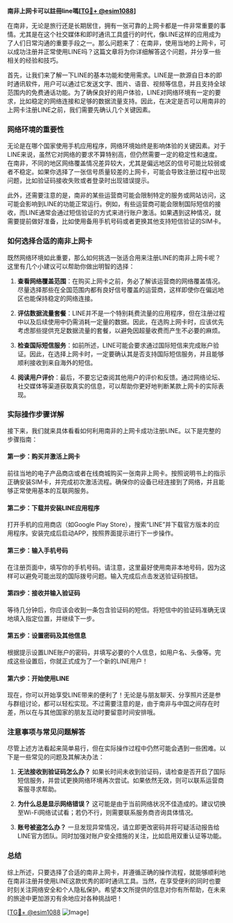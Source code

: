 **南非上网卡可以註冊line嗎[[TG💪+ @esim1088](https://t.me/s/esim1088)]**

在南非，无论是旅行还是长期居住，拥有一张可靠的上网卡都是一件非常重要的事情。尤其是在这个社交媒体和即时通讯工具盛行的时代，像LINE这样的应用成为了人们日常沟通的重要手段之一。那么问题来了：在南非，使用当地的上网卡，可以成功注册并正常使用LINE吗？这篇文章将为你详细解答这个问题，并分享一些相关的经验和技巧。

首先，让我们来了解一下LINE的基本功能和使用需求。LINE是一款源自日本的即时通讯软件，用户可以通过它发送文字、图片、语音、视频等信息，并且支持全球范围内的免费通话功能。为了确保良好的用户体验，LINE对网络环境有一定的要求，比如稳定的网络连接和足够的数据流量支持。因此，在决定是否可以用南非的上网卡注册LINE之前，我们需要先确认几个关键因素。

### 网络环境的重要性

无论是在哪个国家使用手机应用程序，网络环境始终是影响体验的关键因素。对于LINE来说，虽然它对网络的要求不算特别高，但仍然需要一定的稳定性和速度。在南非，不同的地区网络覆盖情况差异较大，尤其是偏远地区的信号可能比较弱或者不稳定。如果你选择了一张信号质量较差的上网卡，可能会导致注册过程中出现问题，比如验证码接收失败或者登录时出现错误提示。

此外，还需要注意的是，南非的某些运营商可能会限制特定的服务或网站访问，这可能会影响到LINE的功能正常运行。例如，有些运营商可能会限制国际短信的接收，而LINE通常会通过短信验证的方式来进行账户激活。如果遇到这种情况，就需要提前做好准备，比如使用备用手机号码或者更换其他支持短信验证的SIM卡。

### 如何选择合适的南非上网卡

既然网络环境如此重要，那么如何挑选一张适合用来注册LINE的南非上网卡呢？这里有几个小建议可以帮助你做出明智的选择：

1. **查看网络覆盖范围**：在购买上网卡之前，务必了解该运营商的网络覆盖情况。尽量选择那些在全国范围内都有良好信号覆盖的运营商，这样即使你在偏远地区也能保持稳定的网络连接。
   
2. **评估数据流量套餐**：LINE并不是一个特别耗费流量的应用程序，但在注册过程中以及后续使用中仍需消耗一定量的数据。因此，在选购上网卡时，应该优先考虑那些提供充足数据流量的套餐，以避免因超量收费而产生不必要的麻烦。

3. **检查国际短信服务**：如前所述，LINE可能会要求通过国际短信来完成账户验证。因此，在选择上网卡时，一定要确认其是否支持国际短信服务，并且能够顺利接收到来自海外的短信。

4. **阅读用户评价**：最后，不要忘记查阅其他用户的评价和反馈。通过网络论坛、社交媒体等渠道获取真实的信息，可以帮助你更好地判断某款上网卡的实际表现。

### 实际操作步骤详解

接下来，我们就来具体看看如何利用南非的上网卡成功注册LINE。以下是完整的步骤指南：

#### 第一步：购买并激活上网卡
前往当地的电子产品商店或者在线商城购买一张南非上网卡。按照说明书上的指示正确安装SIM卡，并完成初次激活流程。确保你的设备已经连接到了网络，并且能够正常使用基本的互联网服务。

#### 第二步：下载并安装LINE应用程序
打开手机的应用商店（如Google Play Store），搜索“LINE”并下载官方版本的应用程序。安装完成后启动APP，按照界面提示进行下一步操作。

#### 第三步：输入手机号码
在注册页面中，填写你的手机号码。请注意，这里最好使用南非本地号码，因为这样可以避免可能出现的国际拨号问题。输入完成后点击发送验证码按钮。

#### 第四步：接收并输入验证码
等待几分钟后，你应该会收到一条包含验证码的短信。将短信中的验证码准确无误地填入指定位置，并继续下一步。

#### 第五步：设置密码及其他信息
根据提示设置LINE账户的密码，并填写必要的个人信息，如用户名、头像等。完成这些设置后，你就正式成为了一个新的LINE用户！

#### 第六步：开始使用LINE
现在，你可以开始享受LINE带来的便利了！无论是与朋友聊天、分享照片还是参与群组讨论，都可以轻松实现。不过需要注意的是，由于南非与中国之间存在时差，所以在与其他国家的朋友互动时要留意时间安排哦。

### 注意事项与常见问题解答

尽管上述方法看起来简单易行，但在实际操作过程中仍然可能会遇到一些困难。以下是一些常见的问题及其解决办法：

1. **无法接收到验证码怎么办？**
   如果长时间未收到验证码，请检查是否开启了国际短信服务，并尝试更换网络环境再次尝试。如果依然无效，则可以联系运营商客服寻求帮助。

2. **为什么总是显示网络错误？**
   这可能是由于当前网络状况不佳造成的。建议切换至Wi-Fi网络试试看；若仍不行，则需要联系服务商咨询具体情况。

3. **账号被盗怎么办？**
   一旦发现异常情况，请立即更改密码并将可疑活动报告给LINE官方团队。同时加强对账户安全措施的关注，比如启用双重认证等功能。

### 总结

综上所述，只要选择了合适的南非上网卡，并遵循正确的操作流程，就能够顺利地在南非注册并使用LINE这款优秀的即时通讯工具。当然，在享受便利的同时也要时刻关注网络安全和个人隐私保护。希望本文所提供的信息对你有所帮助，在未来的旅途中更加游刃有余地应对各种挑战吧！

[[TG💪+ @esim1088](https://t.me/s/esim1088) ![Image](https://i.postimg.cc/4NQfJmqS/Snipaste-2025-05-13-00-14-12.png)]